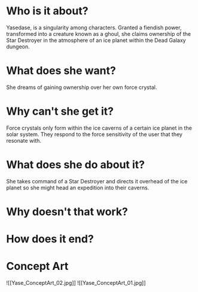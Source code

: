 # Who is it about?

Yasedase, is a singularity among characters. Granted a fiendish power, transformed into a creature known as a ghoul, she claims ownership of the Star Destroyer in the atmosphere of an ice planet within the Dead Galaxy dungeon.

# What does she want?

She dreams of gaining ownership over her own force crystal.

# Why can't she get it?

Force crystals only form within the ice caverns of a certain ice planet in the solar system. They respond to the force sensitivity of the user that they resonate with.

# What does she do about it?

She takes command of a Star Destroyer and directs it overhead of the ice planet so she might head an expedition into their caverns.

# Why doesn't that work?



# How does it end?

# Concept Art
![[Yase_ConceptArt_02.jpg]]
![[Yase_ConceptArt_01.jpg]]